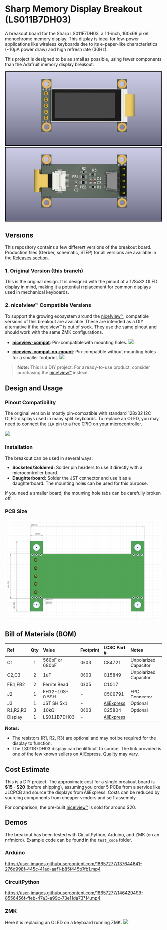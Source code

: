 # Sharp Memory Display Breakout (LS011B7DH03)

A breakout board for the Sharp LS011B7DH03, a 1.1-inch, 160x68 pixel monochrome memory display. This display is ideal for low-power applications like wireless keyboards due to its e-paper-like characteristics (~10µA power draw) and high refresh rate (30Hz).

This project is designed to be as small as possible, using fewer components than the Adafruit memory display breakout.

![](img/sharp_memory_display-1.png)
![](img/sharp_memory_display-2.png)

## Versions

This repository contains a few different versions of the breakout board. Production files (Gerber, schematic, STEP) for all versions are available in the [Releases section](https://github.com/karnadii/sharp_memory_display_breakout/releases).

### 1. Original Version (this branch)

This is the original design. It is designed with the pinout of a 128x32 OLED display in mind, making it a potential replacement for common displays used in mechanical keyboards.

### 2. nice!view™ Compatible Versions

To support the growing ecosystem around the [nice!view™](https://nicekeyboards.com/nice-view), compatible versions of this breakout are available. These are intended as a DIY alternative if the nice!view™ is out of stock. They use the same pinout and should work with the same ZMK configurations.

- **[niceview-compat](https://github.com/karnadii/sharp_memory_display_breakout/tree/niceview-compat)**: Pin-compatible with mounting holes.
  ![](https://user-images.githubusercontent.com/18657277/194873657-1129d21d-75bb-4b89-be37-b34f9244c195.png)

- **[niceview-compat-no-mount](https://github.com/karnadii/sharp_memory_display_breakout/tree/niceview-compat-no-mount)**: Pin-compatible without mounting holes for a smaller footprint.
  ![](https://user-images.githubusercontent.com/18657277/194879312-87c62482-2db9-4534-9033-acd872659235.png)

> **Note:** This is a DIY project. For a ready-to-use product, consider purchasing the [nice!view™](https://nicekeyboards.com/nice-view) instead.

## Design and Usage

### Pinout Compatibility

The original version is mostly pin-compatible with standard 128x32 I2C OLED displays used in many split keyboards. To replace an OLED, you may need to connect the `CLK` pin to a free GPIO on your microcontroller.

![](https://cdn.discordapp.com/attachments/920911115414814751/921093724509962290/IMG_20210911_230619.jpg)

### Installation

The breakout can be used in several ways:
- **Socketed/Soldered:** Solder pin headers to use it directly with a microcontroller board.
- **Daughterboard:** Solder the JST connector and use it as a daughterboard. The mounting holes can be used for this purpose.

If you need a smaller board, the mounting hole tabs can be carefully broken off.

### PCB Size

![](img/size.png)

## Bill of Materials (BOM)

| Ref | Qty | Value | Footprint | LCSC Part # | Notes |
|:--- |:---:|:------|:----------|:------------|:------|
| C1 | 1 | 560pF or 680pF | 0603 | C84721 | Unpolarized Capacitor |
| C2,C3 | 2 | 1uF | 0603 | C15849 | Unpolarized Capacitor |
| FB1,FB2 | 2 | Ferrite Bead | 0805 | C1017 | |
| J2 | 1 | FH12-10S-0.5SH | - | C506791 | FPC Connector |
| J3 | 1 | JST SH 5x1 | - | [AliExpress](https://www.aliexpress.com/item/1005003131441676.html) | Optional |
| R1,R2,R3 | 3 | 10kΩ | 0603 | C25804 | Optional |
| Display | 1 | LS011B7DH03 | - | [AliExpress](https://aliexpress.com/item/1005001809102193.html) | |

**Notes:**
- The resistors (R1, R2, R3) are optional and may not be required for the display to function.
- The LS011B7DH03 display can be difficult to source. The link provided is one of the few known sellers on AliExpress. Quality may vary.

## Cost Estimate

This is a DIY project. The approximate cost for a single breakout board is **$15 - $20** (before shipping), assuming you order 5 PCBs from a service like JLCPCB and source the displays from AliExpress. Costs can be reduced by sourcing components from cheaper vendors and self-assembly.

For comparison, the pre-built [nice!view™](https://nicekeyboards.com/nice-view) is sold for around $20.

## Demos

The breakout has been tested with CircuitPython, Arduino, and ZMK (on an nrfmicro). Example code can be found in the `test_code` folder.

### Arduino
https://user-images.githubusercontent.com/18657277/137644641-276d998f-445c-41ad-aaf1-b85f445b7fb1.mp4

### CircuitPython
https://user-images.githubusercontent.com/18657277/146429499-8556456f-ffeb-47a3-a99c-73e11da73714.mp4

### ZMK
Here it is replacing an OLED on a keyboard running ZMK.
![](https://media.discordapp.net/attachments/785533287049330729/1020985541698785380/IMG_20220918_150543.jpg?width=915&height=686)